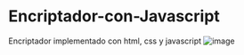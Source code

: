 # Encriptador-con-Javascript
Encriptador implementado con html, css y javascript
![image](https://user-images.githubusercontent.com/119085300/211130439-37291fb5-2a72-4028-b0cf-d27007c9911f.png)
